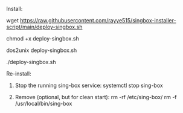 Install:

wget https://raw.githubusercontent.com/rayye515/singbox-installer-script/main/deploy-singbox.sh

chmod +x deploy-singbox.sh

dos2unix deploy-singbox.sh 

./deploy-singbox.sh





Re-install:

1. Stop the running sing-box service:
systemctl stop sing-box

2. Remove (optional, but for clean start):
rm -rf /etc/sing-box/
rm -f /usr/local/bin/sing-box





